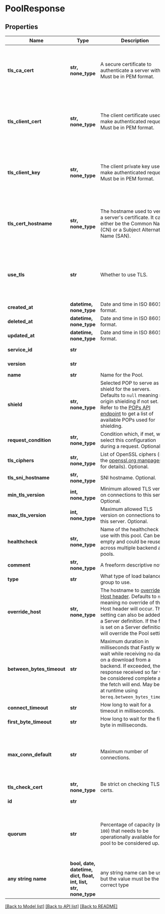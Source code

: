# PoolResponse


## Properties
Name | Type | Description | Notes
------------ | ------------- | ------------- | -------------
**tls_ca_cert** | **str, none_type** | A secure certificate to authenticate a server with. Must be in PEM format. | [optional]  if omitted the server will use the default value of "null"
**tls_client_cert** | **str, none_type** | The client certificate used to make authenticated requests. Must be in PEM format. | [optional]  if omitted the server will use the default value of "null"
**tls_client_key** | **str, none_type** | The client private key used to make authenticated requests. Must be in PEM format. | [optional]  if omitted the server will use the default value of "null"
**tls_cert_hostname** | **str, none_type** | The hostname used to verify a server&#39;s certificate. It can either be the Common Name (CN) or a Subject Alternative Name (SAN). | [optional]  if omitted the server will use the default value of "null"
**use_tls** | **str** | Whether to use TLS. | [optional]  if omitted the server will use the default value of "0"
**created_at** | **datetime, none_type** | Date and time in ISO 8601 format. | [optional] [readonly] 
**deleted_at** | **datetime, none_type** | Date and time in ISO 8601 format. | [optional] [readonly] 
**updated_at** | **datetime, none_type** | Date and time in ISO 8601 format. | [optional] [readonly] 
**service_id** | **str** |  | [optional] [readonly] 
**version** | **str** |  | [optional] [readonly] 
**name** | **str** | Name for the Pool. | [optional] 
**shield** | **str, none_type** | Selected POP to serve as a shield for the servers. Defaults to `null` meaning no origin shielding if not set. Refer to the [POPs API endpoint](https://www.fastly.com/documentation/reference/api/utils/pops/) to get a list of available POPs used for shielding. | [optional]  if omitted the server will use the default value of "null"
**request_condition** | **str, none_type** | Condition which, if met, will select this configuration during a request. Optional. | [optional] 
**tls_ciphers** | **str, none_type** | List of OpenSSL ciphers (see the [openssl.org manpages](https://www.openssl.org/docs/man1.1.1/man1/ciphers.html) for details). Optional. | [optional] 
**tls_sni_hostname** | **str, none_type** | SNI hostname. Optional. | [optional] 
**min_tls_version** | **int, none_type** | Minimum allowed TLS version on connections to this server. Optional. | [optional] 
**max_tls_version** | **int, none_type** | Maximum allowed TLS version on connections to this server. Optional. | [optional] 
**healthcheck** | **str, none_type** | Name of the healthcheck to use with this pool. Can be empty and could be reused across multiple backend and pools. | [optional] 
**comment** | **str, none_type** | A freeform descriptive note. | [optional] 
**type** | **str** | What type of load balance group to use. | [optional] 
**override_host** | **str, none_type** | The hostname to [override the Host header](https://www.fastly.com/documentation/guides/full-site-delivery/domains-and-origins/specifying-an-override-host/). Defaults to `null` meaning no override of the Host header will occur. This setting can also be added to a Server definition. If the field is set on a Server definition it will override the Pool setting. | [optional]  if omitted the server will use the default value of "null"
**between_bytes_timeout** | **str** | Maximum duration in milliseconds that Fastly will wait while receiving no data on a download from a backend. If exceeded, the response received so far will be considered complete and the fetch will end. May be set at runtime using `bereq.between_bytes_timeout`. | [optional] 
**connect_timeout** | **str** | How long to wait for a timeout in milliseconds. | [optional] 
**first_byte_timeout** | **str** | How long to wait for the first byte in milliseconds. | [optional] 
**max_conn_default** | **str** | Maximum number of connections. | [optional]  if omitted the server will use the default value of "200"
**tls_check_cert** | **str, none_type** | Be strict on checking TLS certs. | [optional] 
**id** | **str** |  | [optional] [readonly] 
**quorum** | **str** | Percentage of capacity (`0-100`) that needs to be operationally available for a pool to be considered up. | [optional]  if omitted the server will use the default value of "75"
**any string name** | **bool, date, datetime, dict, float, int, list, str, none_type** | any string name can be used but the value must be the correct type | [optional]

[[Back to Model list]](../README.md#documentation-for-models) [[Back to API list]](../README.md#documentation-for-api-endpoints) [[Back to README]](../README.md)


